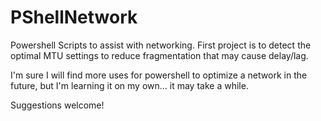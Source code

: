 # PShellNetwork
Powershell Scripts to assist with networking.
First project is to detect the optimal MTU settings to reduce fragmentation that may cause delay/lag.  

I'm sure I will find more uses for powershell to optimize a network in the future, but I'm learning it on my own... it may take a while.

Suggestions welcome!
